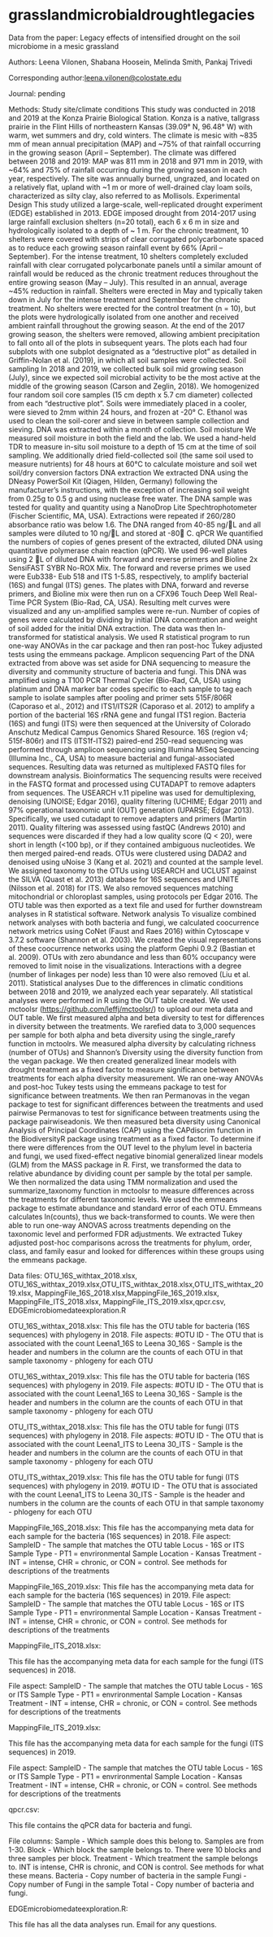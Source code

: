 # grasslandmicrobialdroughtlegacies
Data from the paper: Legacy effects of intensified drought on the soil microbiome in a mesic grassland

Authors: Leena Vilonen, Shabana Hoosein, Melinda Smith, Pankaj Trivedi

Corresponding author:leena.vilonen@colostate.edu

Journal: pending

Methods: Study site/climate conditions
	This study was conducted in 2018 and 2019 at the Konza Prairie Biological Station. Konza is a native, tallgrass prairie in the Flint Hills of northeastern Kansas (39.09° N, 96.48° W) with warm, wet summers and dry, cold winters. The climate is mesic with ~835 mm of mean annual precipitation (MAP) and ~75% of that rainfall occurring in the growing season (April – September). The climate was differed between 2018 and 2019: MAP was 811 mm in 2018 and 971 mm in 2019, with ~64% and 75% of rainfall occurring during the growing season in each year, respectively. The site was annually burned, ungrazed, and located on a relatively flat, upland with ~1 m or more of well-drained clay loam soils, characterized as silty clay, also referred to as Mollisols.
Experimental Design
	This study utilized a large-scale, well-replicated drought experiment (EDGE) established in 2013. EDGE imposed drought from 2014-2017 using large rainfall exclusion shelters (n=20 total), each 6 x 6 m in size and hydrologically isolated to a depth of ~ 1 m. For the chronic treatment, 10 shelters were covered with strips of clear corrugated polycarbonate spaced as to reduce each growing season rainfall event by 66% (April – September). For the intense treatment, 10 shelters completely excluded rainfall with clear corrugated polycarbonate panels until a similar amount of rainfall would be reduced as the chronic treatment reduces throughout the entire growing season (May – July). This resulted in an annual, average ~45% reduction in rainfall. Shelters were erected in May and typically taken down in July for the intense treatment and September for the chronic treatment. No shelters were erected for the control treatment (n = 10), but the plots were hydrologically isolated from one another and received ambient rainfall throughout the growing season. At the end of the 2017 growing season, the shelters were removed, allowing ambient precipitation to fall onto all of the plots in subsequent years. The plots each had four subplots with one subplot designated as a “destructive plot” as detailed in Griffin-Nolan et al. (2019), in which all soil samples were collected.
Soil sampling
	In 2018 and 2019, we collected bulk soil mid growing season (July), since we expected soil microbial activity to be the most active at the middle of the growing season (Carson and Zeglin, 2018). We homogenized four random soil core samples (15 cm depth x 5.7 cm diameter) collected from each “destructive plot”. Soils were immediately placed in a cooler, were sieved to 2mm within 24 hours, and frozen at -20° C. Ethanol was used to clean the soil-corer and sieve in between sample collection and sieving. DNA was extracted within a month of collection.
Soil moisture
We measured soil moisture in both the field and the lab. We used a hand-held TDR to measure in-situ soil moisture to a depth of 15 cm at the time of soil sampling. We additionally dried field-collected soil (the same soil used to measure nutrients) for 48 hours at 60°C to calculate moisture and soil wet soil/dry conversion factors
DNA extraction
We extracted DNA using the DNeasy PowerSoil Kit (Qiagen, Hilden, Germany) following the manufacturer’s instructions, with the exception of increasing soil weight from 0.25g to 0.5 g and using nuclease free water. The DNA sample was tested for quality and quantity using a NanoDrop Lite Spechtrophotometer (Fischer Scientific, MA, USA). Extractions were repeated if 260/280 absorbance ratio was below 1.6. The DNA ranged from 40-85 ng/L and all samples were diluted to 10 ng/L and stored at -80 C.
qPCR
We quantified the numbers of copies of genes present of the extracted, diluted DNA using quantitative polymerase chain reaction (qPCR). We used 96-well plates using 2 L of diluted DNA with forward and reverse primers and Bioline 2x SensiFAST SYBR No-ROX Mix. The forward and reverse primes we used were Eub338- Eub 518 and ITS 1-5.8S, respectively, to amplify bacterial (16S) and fungal (ITS) genes. The plates with DNA, forward and reverse primers, and Bioline mix were then run on a CFX96 Touch Deep Well Real-Time PCR System (Bio-Rad, CA, USA). Resulting melt curves were visualized and any un-amplified samples were re-run. Number of copies of genes were calculated by dividing by initial DNA concentration and weight of soil added for the initial DNA extraction. The data was then ln-transformed for statistical analysis. We used R statistical program to run one-way ANOVAs in the car package and then ran post-hoc Tukey adjusted tests using the emmeans package.
Amplicon sequencing 
	Part of the DNA extracted from above was set aside for DNA sequencing to measure the diversity and community structure of bacteria and fungi. This DNA was amplified using a T100 PCR Thermal Cycler (Bio-Rad, CA, USA) using platinum and DNA marker bar codes specific to each sample to tag each sample to isolate samples after pooling and primer sets 515F/806R (Caporaso et al., 2012) and ITS1/ITS2R (Caporaso et al. 2012) to amplify a portion of the bacterial 16S rRNA gene and fungal ITS1 region. Bacteria (16S) and fungi (ITS) were then sequenced at the University of Colorado Anschutz Medical Campus Genomics Shared Resource. 16S (region v4; 515f-806r) and ITS (ITS1f-ITS2) paired-end 250-read sequencing was performed through amplicon sequencing using Illumina MiSeq Sequencing (Illumina Inc., CA, USA) to measure bacterial and fungal-associated sequences. Resulting data was returned as multiplexed FASTQ files for downstream analysis. 
Bioinformatics 
	The sequencing results were received in the FASTQ format and processed using CUTADAPT to remove adapters from sequences. The USEARCH v.11 pipeline was used for demultiplexing, denoising (UNOISE; Edgar 2016), quality filtering (UCHIME; Edgar 2011) and 97% operational taxonomic unit (OUT) generation (UPARSE; Edgar 2013). Specifically, we used cutadapt to remove adapters and primers (Martin 2011). Quality filtering was assessed using fastQC (Andrews 2010) and sequences were discarded if they had a low quality score (Q < 20), were short in length (<100 bp), or if they contained ambiguous nucleotides. We then merged paired-end reads. OTUs were clustered using DADA2 and denoised using uNoise 3 (Kang et al. 2021) and counted at the sample level. We assigned taxonomy to the OTUs using USEARCH and UCLUST against the SILVA (Quast et al. 2013) database for 16S sequences and UNITE (Nilsson et al. 2018) for ITS. We also removed sequences matching mitochondrial or chloroplast samples, using protocols per Edgar 2016. The OTU table was then exported as a text file and used for further downstream analyses in R statistical software.
Network analysis 
	To visualize combined network analyses with both bacteria and fungi, we calculated coocurrence network metrics using CoNet (Faust and Raes 2016) within Cytoscape v 3.7.2 software (Shannon et al. 2003). We created the visual representations of these coocurrence networks using the platform Gephi 0.9.2 (Bastian et al. 2009). OTUs with zero abundance and less than 60% occupancy were removed to limit noise in the visualizations. Interactions with a degree (number of linkages per node) less than 10 were also removed (Liu et al. 2011). 
Statistical analyses
	Due to the differences in climatic conditions between 2018 and 2019, we analyzed each year separately. All statistical analyses were performed in R using the OUT table created. We used mctoolsr (https://github.com/leffj/mctoolsr/) to upload our meta data and OUT table. We first measured alpha and beta diversity to test for differences in diversity between the treatments. We rarefied data to 3,000 sequences per sample for both alpha and beta diversity using the single_rarefy function in mctoolrs. We measured alpha diversity by calculating richness (number of OTUs) and Shannon’s Diversity using the diversity function from the vegan package. We then created generalized linear models with drought treatment as a fixed factor to measure significance between treatments for each alpha diversity measurement. We ran one-way ANOVAs and post-hoc Tukey tests using the emmeans package to test for significance between treatments. We then ran Permanovas in the vegan package to test for significant differences between the treatments and used pairwise Permanovas to test for significance between treatments using the package pairwiseadonis. We then measured beta diversity using Canonical Analysis of Principal Coordinates (CAP) using the CAPdiscrim function in the BiodiversityR package using treatment as a fixed factor. 
	To determine if there were differences from the OUT level to the phylum level in bacteria and fungi, we used fixed-effect negative binomial generalized linear models (GLM) from the MASS package in R. First, we transformed the data to relative abundance by dividing count per sample by the total per sample. We then normalized the data using TMM normalization and used the summarize_taxonomy function in mctoolsr to measure differences across the treatments for different taxonomic levels. We used the emmeans package to estimate abundance and standard error of each OTU. Emmeans calculates ln(counts), thus we back-transformed to counts. We were then able to run one-way ANOVAS across treatments depending on the taxonomic level and performed FDR adjustments. We extracted Tukey adjusted post-hoc comparisons across the treatments for phylum, order, class, and family  easur and looked for differences within these groups using the emmeans package. 


Data files: OTU_16S_withtax_2018.xlsx, OTU_16S_withtax_2019.xlsx,OTU_ITS_withtax_2018.xlsx,OTU_ITS_withtax_2019.xlsx, MappingFile_16S_2018.xlsx,MappingFile_16S_2019.xlsx, MappingFile_ITS_2018.xlsx, MappingFile_ITS_2019.xlsx,qpcr.csv, EDGEmicrobiomedateexploration.R

OTU_16S_withtax_2018.xlsx:
This file has the OTU table for bacteria (16S sequences) with phylogeny in 2018.
File aspects:
#OTU ID - The OTU that is associated with the count
Leena1_16S to Leena 30_16S - Sample is the header and numbers in the column are the counts of each OTU in that sample
taxonomy - phlogeny for each OTU

OTU_16S_withtax_2019.xlsx:
This file has the OTU table for bacteria (16S sequences) with phylogeny in 2019.
File aspects:
#OTU ID - The OTU that is associated with the count
Leena1_16S to Leena 30_16S - Sample is the header and numbers in the column are the counts of each OTU in that sample
taxonomy - phlogeny for each OTU

OTU_ITS_withtax_2018.xlsx:
This file has the OTU table for fungi (ITS sequences) with phylogeny in 2018.
File aspects:
#OTU ID - The OTU that is associated with the count
Leena1_ITS to Leena 30_ITS - Sample is the header and numbers in the column are the counts of each OTU in that sample
taxonomy - phlogeny for each OTU

OTU_ITS_withtax_2019.xlsx:
This file has the OTU table for fungi (ITS sequences) with phylogeny in 2019.
#OTU ID - The OTU that is associated with the count
Leena1_ITS to Leena 30_ITS - Sample is the header and numbers in the column are the counts of each OTU in that sample
taxonomy - phlogeny for each OTU

MappingFile_16S_2018.xlsx:
This file has the accompanying meta data for each sample for the bacteria (16S sequences) in 2018.
File aspect:
SampleID - The sample that matches the OTU table
Locus - 16S or ITS
Sample Type - PT1 = envrironmental
Sample Location - Kansas
Treatment - INT = intense, CHR = chronic, or CON = control. See methods for descriptions of the treatments

MappingFile_16S_2019.xlsx:
This file has the accompanying meta data for each sample for the bacteria (16S sequences) in 2019.
File aspect:
SampleID - The sample that matches the OTU table
Locus - 16S or ITS
Sample Type - PT1 = envrironmental
Sample Location - Kansas
Treatment - INT = intense, CHR = chronic, or CON = control. See methods for descriptions of the treatments

MappingFile_ITS_2018.xlsx:

This file has the accompanying meta data for each sample for the fungi (ITS sequences) in 2018.

File aspect:
SampleID - The sample that matches the OTU table
Locus - 16S or ITS
Sample Type - PT1 = envrironmental
Sample Location - Kansas
Treatment - INT = intense, CHR = chronic, or CON = control. See methods for descriptions of the treatments

MappingFile_ITS_2019.xlsx:

This file has the accompanying meta data for each sample for the fungi (ITS sequences) in 2019.

File aspect:
SampleID - The sample that matches the OTU table
Locus - 16S or ITS
Sample Type - PT1 = envrironmental
Sample Location - Kansas
Treatment - INT = intense, CHR = chronic, or CON = control. See methods for descriptions of the treatments

qpcr.csv:

This file contains the qPCR data for bacteria and fungi. 

File columns:
Sample - Which sample does this belong to. Samples are from 1-30.
Block - Which block the sample belongs to. There were 10 blocks and three samples per block.
Treatment - Which treatment the sample belongs to. INT is intense, CHR is chronic, and CON is control. See methods for what these means.
Bacteria - Copy number of bacteria in the sample
Fungi - Copy number of Fungi in the sample
Total - Copy number of bacteria and fungi.

EDGEmicrobiomedateexploration.R:

This file has all the data analyses run. Email for any questions.
